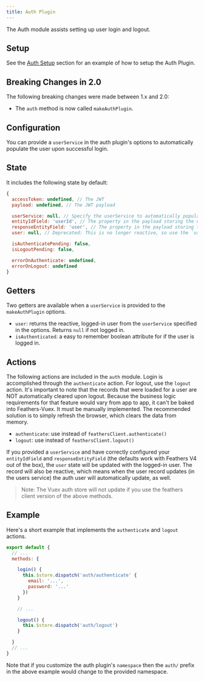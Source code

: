 ```yaml
---
title: Auth Plugin
---
```


The Auth module assists setting up user login and logout.

## Setup

See the [Auth Setup](/getting-started.html#auth-plugin) section for an example of how to setup the Auth Plugin.

## Breaking Changes in 2.0

The following breaking changes were made between 1.x and 2.0:

- The `auth` method is now called `makeAuthPlugin`.

## Configuration

You can provide a `userService` in the auth plugin's options to automatically populate the user upon successful login.

## State

It includes the following state by default:

```js
{
  accessToken: undefined, // The JWT
  payload: undefined, // The JWT payload

  userService: null, // Specify the userService to automatically populate the user upon login.
  entityIdField: 'userId', // The property in the payload storing the user id
  responseEntityField: 'user', // The property in the payload storing the user
  user: null, // Deprecated: This is no longer reactive, so use the `user` getter. See below.

  isAuthenticatePending: false,
  isLogoutPending: false,

  errorOnAuthenticate: undefined,
  errorOnLogout: undefined
}
```

## Getters

Two getters are available when a `userService` is provided to the `makeAuthPlugin` options.

- `user`: returns the reactive, logged-in user from the `userService` specified in the options. Returns `null` if not logged in.
- `isAuthenticated`: a easy to remember boolean attribute for if the user is logged in.

## Actions

The following actions are included in the `auth` module.  Login is accomplished through the `authenticate` action.  For logout, use the `logout` action.  It's important to note that the records that were loaded for a user are NOT automatically cleared upon logout.  Because the business logic requirements for that feature would vary from app to app, it can't be baked into Feathers-Vuex.  It must be manually implemented.  The recommended solution is to simply refresh the browser, which clears the data from memory.

- `authenticate`: use instead of `feathersClient.authenticate()`
- `logout`: use instead of `feathersClient.logout()`

If you provided a `userService` and have correctly configured your `entityIdField` and `responseEntityField` (the defaults work with Feathers V4 out of the box), the `user` state will be updated with the logged-in user.  The record will also be reactive, which means when the user record updates (in the users service) the auth user will automatically update, as well.

> Note: The Vuex auth store will not update if you use the feathers client version of the above methods.

## Example

Here's a short example that implements the `authenticate` and `logout` actions.

```js
export default {
  // ...
  methods: {

    login() {
      this.$store.dispatch('auth/authenticate' {
        email: '...',
        password: '...'
      })
    }

    // ...

    logout() {
      this.$store.dispatch('auth/logout')
    }

  }
  // ...
}
```

Note that if you customize the auth plugin's `namespace` then the `auth/` prefix in the above example would change to the provided namespace.
